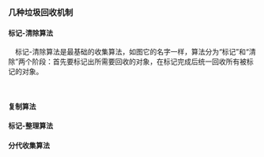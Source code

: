 ### 几种垃圾回收机制
#### 标记-清除算法
&ensp;&ensp;标记-清除算法是最基础的收集算法，如图它的名字一样，算法分为“标记”和“清除”两个阶段：首先要标记出所需要回收的对象，在标记完成后统一回收所有被标记的对象。

&ensp;&ensp;
#### 复制算法
#### 标记-整理算法
#### 分代收集算法

